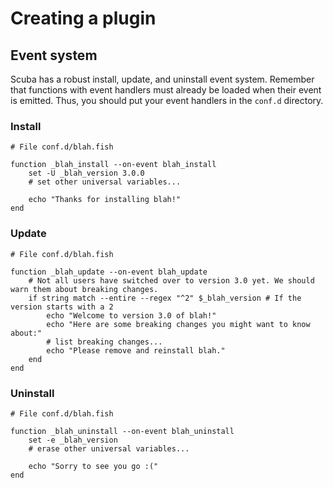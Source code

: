 # Creating a plugin

## Event system

Scuba has a robust install, update, and uninstall event system. Remember that functions with event handlers must already be loaded when their event is emitted. Thus, you should put your event handlers in the `conf.d` directory.

### Install

```fish
# File conf.d/blah.fish

function _blah_install --on-event blah_install
    set -U _blah_version 3.0.0
    # set other universal variables...

    echo "Thanks for installing blah!"
end
```

### Update

```fish
# File conf.d/blah.fish

function _blah_update --on-event blah_update
    # Not all users have switched over to version 3.0 yet. We should warn them about breaking changes.
    if string match --entire --regex "^2" $_blah_version # If the version starts with a 2
        echo "Welcome to version 3.0 of blah!"
        echo "Here are some breaking changes you might want to know about:"
        # list breaking changes...
        echo "Please remove and reinstall blah."
    end
end
```

### Uninstall

```fish
# File conf.d/blah.fish

function _blah_uninstall --on-event blah_uninstall
    set -e _blah_version
    # erase other universal variables...

    echo "Sorry to see you go :("
end
```
